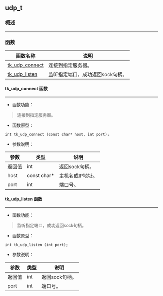 ## udp\_t
### 概述

----------------------------------
### 函数
<p id="udp_t_methods">

| 函数名称 | 说明 | 
| -------- | ------------ | 
| <a href="#udp_t_tk_udp_connect">tk\_udp\_connect</a> | 连接到指定服务器。 |
| <a href="#udp_t_tk_udp_listen">tk\_udp\_listen</a> | 监听指定端口，成功返回sock句柄。 |
#### tk\_udp\_connect 函数
-----------------------

* 函数功能：

> <p id="udp_t_tk_udp_connect">连接到指定服务器。

* 函数原型：

```
int tk_udp_connect (const char* host, int port);
```

* 参数说明：

| 参数 | 类型 | 说明 |
| -------- | ----- | --------- |
| 返回值 | int | 返回sock句柄。 |
| host | const char* | 主机名或IP地址。 |
| port | int | 端口号。 |
#### tk\_udp\_listen 函数
-----------------------

* 函数功能：

> <p id="udp_t_tk_udp_listen">监听指定端口，成功返回sock句柄。

* 函数原型：

```
int tk_udp_listen (int port);
```

* 参数说明：

| 参数 | 类型 | 说明 |
| -------- | ----- | --------- |
| 返回值 | int | 返回sock句柄。 |
| port | int | 端口号。 |
